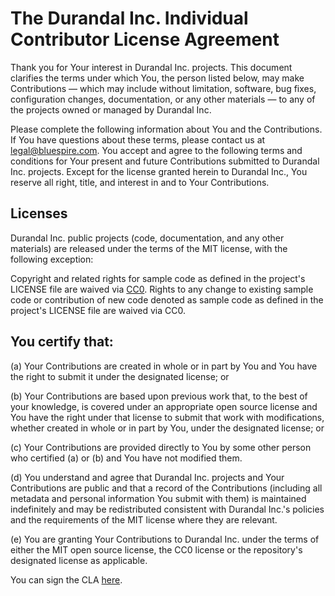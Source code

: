 # The Durandal Inc. Individual Contributor License Agreement

Thank you for Your interest in Durandal Inc. projects. This document clarifies the terms under which You, the person listed below, may make Contributions — which may include without limitation, software, bug fixes, configuration changes, documentation, or any other materials — to any of the projects owned or managed by Durandal Inc.

Please complete the following information about You and the Contributions. If You have questions about these terms, please contact us at legal@bluespire.com.
You accept and agree to the following terms and conditions for Your present and future Contributions submitted to Durandal Inc. projects. Except for the license granted herein to Durandal Inc., You reserve all right, title, and interest in and to Your Contributions.

## Licenses

Durandal Inc. public projects (code, documentation, and any other materials) are released under the terms of the MIT license, with the following exception:

Copyright and related rights for sample code as defined in the project's LICENSE file are waived via [CC0](http://en.wikipedia.org/wiki/CC0#Zero_.2F_Public_domain). Rights to any change to existing sample code or contribution of new code denoted as sample code as defined in the project's LICENSE file are waived via CC0.

## You certify that:

(a) Your Contributions are created in whole or in part by You and You have the right to submit it under the designated license; or

(b) Your Contributions are based upon previous work that, to the best of your knowledge, is covered under an appropriate open source license and You have the right under that license to submit that work with modifications, whether created in whole or in part by You, under the designated license; or

(c) Your Contributions are provided directly to You by some other person who certified (a) or (b) and You have not modified them.

(d) You understand and agree that Durandal Inc. projects and Your Contributions are public and that a record of the Contributions (including all metadata and personal information You submit with them) is maintained indefinitely and may be redistributed consistent with Durandal Inc.'s policies and the requirements of the MIT license where they are relevant.

(e) You are granting Your Contributions to Durandal Inc. under the terms of either the MIT open source license, the CC0 license or the repository's designated license as applicable.

You can sign the CLA [here](http://goo.gl/forms/dI8QDDSyKR).
